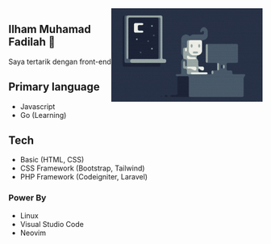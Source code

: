 <img alt="Night Coding" src="https://raw.githubusercontent.com/AVS1508/AVS1508/master/assets/Night-Coding.gif" align="right">

## Ilham Muhamad Fadilah 👋
Saya tertarik dengan front-end

## Primary language
- Javascript
- Go (Learning)

## Tech
- Basic (HTML, CSS)
- CSS Framework (Bootstrap, Tailwind)
- PHP Framework (Codeigniter, Laravel)

### Power By
- Linux
- Visual Studio Code
- Neovim

